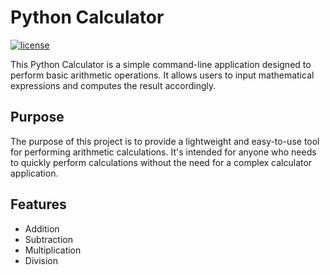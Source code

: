 # Python Calculator

[![license](https://img.shields.io/badge/license-Apache%202.0-black)](https://github.com/ahmedelbaali/Homework_1/blob/main/LICENSE.md)

This Python Calculator is a simple command-line application designed to perform basic arithmetic operations. It allows users to input mathematical expressions and computes the result accordingly.

## Purpose

The purpose of this project is to provide a lightweight and easy-to-use tool for performing arithmetic calculations. It's intended for anyone who needs to quickly perform calculations without the need for a complex calculator application.

## Features

- Addition
- Subtraction
- Multiplication
- Division
